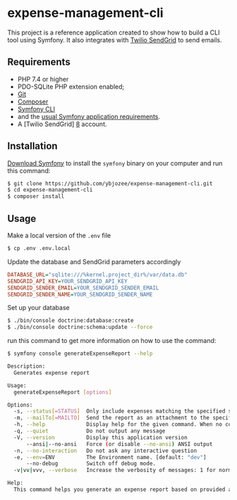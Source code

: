 # expense-management-cli


This project is a reference application created to show how
to build a CLI tool using Symfony. It also integrates with [Twilio SendGrid][8] to send emails.

Requirements
------------

  * PHP 7.4 or higher
  * PDO-SQLite PHP extension enabled;
  * [Git][2]
  * [Composer][3]
  * [Symfony CLI][4]
  * and the [usual Symfony application requirements][5].
  * A [Twilio SendGrid] [8] account.


Installation
------------

[Download Symfony][4] to install the `symfony` binary on your computer and run
this command:

```bash
$ git clone https://github.com/ybjozee/expense-management-cli.git
$ cd expense-management-cli
$ composer install
```


Usage
-----

Make a local version of the `.env` file 

```bash
$ cp .env .env.local
```

Update the database and SendGrid parameters accordingly

``` ini
DATABASE_URL="sqlite:///%kernel.project_dir%/var/data.db"
SENDGRID_API_KEY=YOUR_SENDGRID_API_KEY
SENDGRID_SENDER_EMAIL=YOUR_SENDGRID_SENDER_EMAIL
SENDGRID_SENDER_NAME=YOUR_SENDGRID_SENDER_NAME
```

Set up your database

```bash
$ ./bin/console doctrine:database:create
$ ./bin/console doctrine:schema:update --force
```
run this command to get more information on how to use the command:

```bash
$ symfony console generateExpenseReport --help
```

```bash
Description:
  Generates expense report

Usage:
  generateExpenseReport [options]

Options:
  -s, --status[=STATUS]  Only include expenses matching the specified status
  -m, --mailTo[=MAILTO]  Send the report as an attachment to the specified email address
  -h, --help             Display help for the given command. When no command is given display help for the list command
  -q, --quiet            Do not output any message
  -V, --version          Display this application version
      --ansi|--no-ansi   Force (or disable --no-ansi) ANSI output
  -n, --no-interaction   Do not ask any interactive question
  -e, --env=ENV          The Environment name. [default: "dev"]
      --no-debug         Switch off debug mode.
  -v|vv|vvv, --verbose   Increase the verbosity of messages: 1 for normal output, 2 for more verbose output and 3 for debug

Help:
  This command helps you generate an expense report based on provided arguments
```



[1]: https://authy.com/blog/authy-vs-google-authenticator/
[2]: https://git-scm.com/
[3]: https://getcomposer.org/
[4]: https://symfony.com/download
[5]: https://symfony.com/doc/current/reference/requirements.html
[7]: https://github.com/symfony/webpack-encore
[8]: https://app.sendgrid.com/
